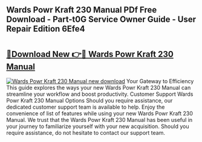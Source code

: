 ## Wards Powr Kraft 230 Manual PDf Free Download - Part-t0G Service Owner Guide - User Repair Edition 6Efe4

# <h2><a href="http://bc59193.oget.top/?id=Wards+Powr+Kraft+230+Manual">🔗Download New 👉🔴 Wards Powr Kraft 230 Manual</a></h2>

[![Wards Powr Kraft 230 Manual new download](https://i.imgur.com/5g1atiW.png)](http://bc59193.oget.top/?id=Wards+Powr+Kraft+230+Manual)
Your Gateway to Efficiency This guide explores the ways your new Wards Powr Kraft 230 Manual can streamline your workflow and boost productivity. Customer Support Wards Powr Kraft 230 Manual Options Should you require assistance, our dedicated customer support team is available to help. Enjoy the convenience of list of features while using your new Wards Powr Kraft 230 Manual. We trust that the Wards Powr Kraft 230 Manual has been useful in your journey to familiarize yourself with your new acquisition. Should you require assistance, do not hesitate to contact our support team.
